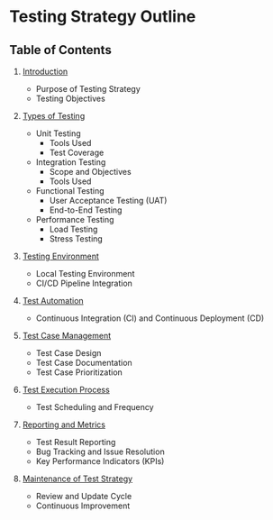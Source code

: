 # Testing Strategy Outline

## Table of Contents

1. [Introduction](#introduction)
   - Purpose of Testing Strategy
   - Testing Objectives

2. [Types of Testing](#types-of-testing)
   - Unit Testing
     - Tools Used
     - Test Coverage
   - Integration Testing
     - Scope and Objectives
     - Tools Used
   - Functional Testing
     - User Acceptance Testing (UAT)
     - End-to-End Testing
   - Performance Testing
     - Load Testing
     - Stress Testing

3. [Testing Environment](#testing-environment)
   - Local Testing Environment
   - CI/CD Pipeline Integration

4. [Test Automation](#test-automation)
   - Continuous Integration (CI) and Continuous Deployment (CD)

5. [Test Case Management](#test-case-management)
   - Test Case Design
   - Test Case Documentation
   - Test Case Prioritization

6. [Test Execution Process](#test-execution-process)
   - Test Scheduling and Frequency

7. [Reporting and Metrics](#reporting-and-metrics)
   - Test Result Reporting
   - Bug Tracking and Issue Resolution
   - Key Performance Indicators (KPIs)

8. [Maintenance of Test Strategy](#maintenance-of-test-strategy)
   - Review and Update Cycle
   - Continuous Improvement

